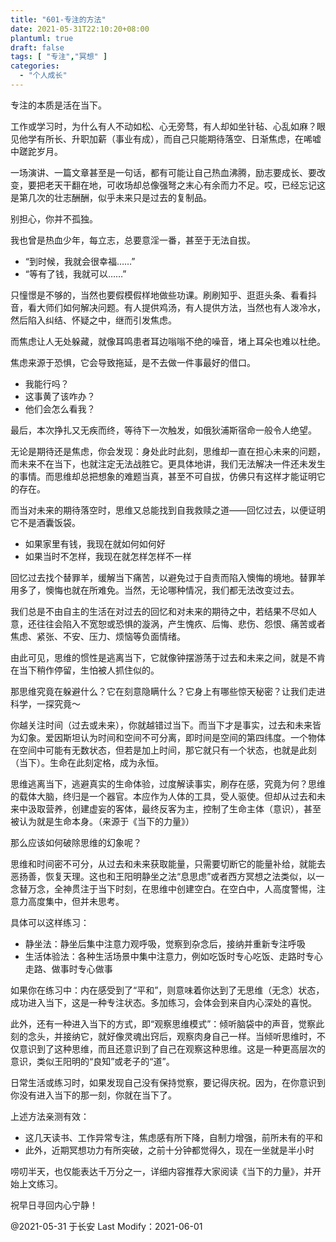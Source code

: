 ```yaml
---
title: "601-专注的方法"
date: 2021-05-31T22:10:20+08:00
plantuml: true
draft: false
tags: [ "专注","冥想" ]
categories:
  - "个人成长"
---
```


专注的本质是活在当下。

工作或学习时，为什么有人不动如松、心无旁骛，有人却如坐针毡、心乱如麻？眼见他学有所长、升职加薪（事业有成），而自己只能期待落空、日渐焦虑，在唏嘘中蹉跎岁月。

一场演讲、一篇文章甚至是一句话，都有可能让自己热血沸腾，励志要成长、要改变，要把老天干翻在地，可收场却总像强弩之末心有余而力不足。哎，已经忘记这是第几次的壮志酬酬，似乎未来只是过去的复制品。

别担心，你并不孤独。

我也曾是热血少年，每立志，总要意淫一番，甚至于无法自拔。

- “到时候，我就会很幸福……”
- “等有了钱，我就可以……”

只憧憬是不够的，当然也要假模假样地做些功课。刷刷知乎、逛逛头条、看看抖音，看大师们如何解决问题。有人提供鸡汤，有人提供方法，当然也有人泼冷水，然后陷入纠结、怀疑之中，继而引发焦虑。

而焦虑让人无处躲藏，就像耳鸣患者耳边嗡嗡不绝的噪音，堵上耳朵也难以杜绝。

焦虑来源于恐惧，它会导致拖延，是不去做一件事最好的借口。

- 我能行吗？
- 这事黄了该咋办？
- 他们会怎么看我？

最后，本次挣扎又无疾而终，等待下一次触发，如俄狄浦斯宿命一般令人绝望。

无论是期待还是焦虑，你会发现：身处此时此刻，思维却一直在担心未来的问题，而未来不在当下，也就注定无法战胜它。更具体地讲，我们无法解决一件还未发生的事情。而思维却总把想象的难题当真，甚至不可自拔，仿佛只有这样才能证明它的存在。

而当对未来的期待落空时，思维又总能找到自我救赎之道——回忆过去，以便证明它不是酒囊饭袋。

- 如果家里有钱，我现在就如何如何好
- 如果当时不怎样，我现在就怎样怎样不一样

回忆过去找个替罪羊，缓解当下痛苦，以避免过于自责而陷入懊悔的境地。替罪羊用多了，懊悔也就在所难免。当然，无论哪种情况，我们都无法改变过去。

我们总是不由自主的生活在对过去的回忆和对未来的期待之中，若结果不尽如人意，还往往会陷入不宽恕或恐惧的漩涡，产生愧疚、后悔、悲伤、怨恨、痛苦或者焦虑、紧张、不安、压力、烦恼等负面情绪。

由此可见，思维的惯性是逃离当下，它就像钟摆游荡于过去和未来之间，就是不肯在当下稍作停留，生怕被人抓住似的。

那思维究竟在躲避什么？它在刻意隐瞒什么？它身上有哪些惊天秘密？让我们走进科学，一探究竟～

你越关注时间（过去或未来），你就越错过当下。而当下才是事实，过去和未来皆为幻象。爱因斯坦认为时间和空间不可分离，即时间是空间的第四纬度。一个物体在空间中可能有无数状态，但若是加上时间，那它就只有一个状态，也就是此刻（当下）。生命在此刻定格，成为永恒。

思维逃离当下，逃避真实的生命体验，过度解读事实，刷存在感，究竟为何？思维的载体大脑，终归是一个器官。本应作为人体的工具，受人驱使。但却从过去和未来中汲取营养，创建虚妄的客体，最终反客为主，控制了生命主体（意识），甚至被认为就是生命本身。（来源于《当下的力量》）

那么应该如何破除思维的幻象呢？

思维和时间密不可分，从过去和未来获取能量，只需要切断它的能量补给，就能去恶扬善，恢复天理。这也和王阳明静坐之法“息思虑”或者西方冥想之法类似，以一念替万念，全神贯注于当下时刻，在思维中创建空白。在空白中，人高度警惕，注意力高度集中，但并未思考。

具体可以这样练习：

- 静坐法：静坐后集中注意力观呼吸，觉察到杂念后，接纳并重新专注呼吸
- 生活体验法：各种生活场景中集中注意力，例如吃饭时专心吃饭、走路时专心走路、做事时专心做事

如果你在练习中：内在感受到了“平和”，则意味着你达到了无思维（无念）状态，成功进入当下，这是一种专注状态。多加练习，会体会到来自内心深处的喜悦。

此外，还有一种进入当下的方式，即“观察思维模式”：倾听脑袋中的声音，觉察此刻的念头，并接纳它，就好像灵魂出窍后，观察肉身自己一样。当倾听思维时，不仅意识到了这种思维，而且还意识到了自己在观察这种思维。这是一种更高层次的意识，类似王阳明的“良知”或老子的“道”。

日常生活或练习时，如果发现自己没有保持觉察，要记得庆祝。因为，在你意识到你没有进入当下的那一刻，你就在当下了。

上述方法亲测有效：

- 这几天读书、工作异常专注，焦虑感有所下降，自制力增强，前所未有的平和
- 此外，近期冥想功力有所突破，之前十分钟都觉得久，现在一坐就是半小时

唠叨半天，也仅能表达千万分之一，详细内容推荐大家阅读《当下的力量》，并开始上文练习。

祝早日寻回内心宁静！

@2021-05-31 于长安 Last Modify：2021-06-01